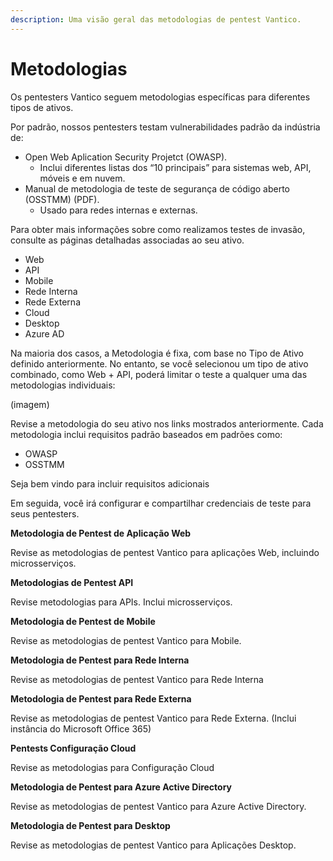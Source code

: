 ```yaml
---
description: Uma visão geral das metodologias de pentest Vantico.
---
```


# Metodologias

Os pentesters Vantico seguem metodologias específicas para diferentes tipos de ativos.



Por padrão, nossos pentesters testam vulnerabilidades padrão da indústria de:

* Open Web Aplication Security Projetct (OWASP).
  * Inclui diferentes listas dos “10 principais” para sistemas web, API, móveis e em nuvem.
* Manual de metodologia de teste de segurança de código aberto (OSSTMM) (PDF).
  * Usado para redes internas e externas.



Para obter mais informações sobre como realizamos testes de invasão, consulte as páginas detalhadas associadas ao seu ativo.

* Web
* API
* Mobile
* Rede Interna
* Rede Externa
* Cloud
* Desktop
* Azure AD



Na maioria dos casos, a Metodologia é fixa, com base no Tipo de Ativo definido anteriormente. No entanto, se você selecionou um tipo de ativo combinado, como Web + API, poderá limitar o teste a qualquer uma das metodologias individuais:

(imagem)



Revise a metodologia do seu ativo nos links mostrados anteriormente. Cada metodologia inclui requisitos padrão baseados em padrões como:

* OWASP
* OSSTMM

Seja bem vindo para incluir requisitos adicionais



Em seguida, você irá configurar e compartilhar credenciais de teste para seus pentesters.



**Metodologia de Pentest de Aplicação Web**

Revise as metodologias de pentest Vantico para aplicações Web, incluindo microsserviços.



**Metodologias de Pentest API**

Revise metodologias para APIs. Inclui microsserviços.



**Metodologia de Pentest de Mobile**

Revise as metodologias de pentest Vantico para Mobile.



**Metodologia de Pentest para Rede Interna**

Revise as metodologias de pentest Vantico para Rede Interna



**Metodologia de Pentest para Rede Externa**

Revise as metodologias de pentest Vantico para Rede Externa. (Inclui instância do Microsoft Office 365)



**Pentests Configuração Cloud**

Revise as metodologias para Configuração Cloud



**Metodologia de Pentest para Azure Active Directory**

Revise as metodologias de pentest Vantico para Azure Active Directory.



**Metodologia de Pentest para Desktop**

Revise as metodologias de pentest Vantico para Aplicações Desktop.
